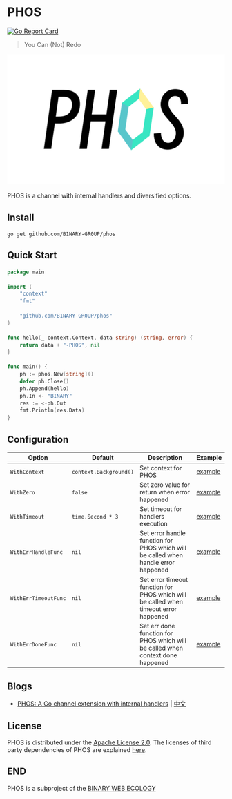 # PHOS

[![Go Report Card](https://goreportcard.com/badge/github.com/B1NARY-GR0UP/phos)](https://goreportcard.com/report/github.com/B1NARY-GR0UP/phos)

> You Can (Not) Redo

![PHOS](images/PHOS.png)

PHOS is a channel with internal handlers and diversified options.

## Install

```shell
go get github.com/B1NARY-GR0UP/phos
```

## Quick Start

```go
package main

import (
    "context"
    "fmt"

    "github.com/B1NARY-GR0UP/phos"
)

func hello(_ context.Context, data string) (string, error) {
    return data + "-PHOS", nil
}

func main() {
    ph := phos.New[string]()
    defer ph.Close()
    ph.Append(hello)
    ph.In <- "BINARY"
    res := <-ph.Out
    fmt.Println(res.Data)
}
```

## Configuration

| Option               | Default                | Description                                                                          | Example                 |
|----------------------|------------------------|--------------------------------------------------------------------------------------|-------------------------|
| `WithContext`        | `context.Background()` | Set context for PHOS                                                                 | [example](phos_test.go) |
| `WithZero`           | `false`                | Set zero value for return when error happened                                        | [example](phos_test.go) |
| `WithTimeout`        | `time.Second * 3`      | Set timeout for handlers execution                                                   | [example](phos_test.go) |
| `WithErrHandleFunc`  | `nil`                  | Set error handle function for PHOS which will be called when handle error happened   | [example](phos_test.go) |
| `WithErrTimeoutFunc` | `nil`                  | Set error timeout function for PHOS which will be called when timeout error happened | [example](phos_test.go) |
| `WithErrDoneFunc`    | `nil`                  | Set err done function for PHOS which will be called when context done happened       | [example](phos_test.go) |

## Blogs

- [PHOS: A Go channel extension with internal handlers](https://dev.to/justlorain/phos-a-go-channel-extension-with-internal-handlers-4lad) | [中文](https://juejin.cn/post/7216236114981584953)

## License

PHOS is distributed under the [Apache License 2.0](./LICENSE). The licenses of third party dependencies of PHOS are explained [here](./licenses).

## END

PHOS is a subproject of the [BINARY WEB ECOLOGY](https://github.com/B1NARY-GR0UP)